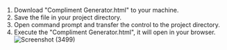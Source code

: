 1. Download "Compliment Generator.html" to your machine.
2. Save the file in your project directory.
3. Open command prompt and transfer the control to the project directory.
4. Execute the "Compliment Generator.html", it will open in your browser.
![Screenshot (3499)](https://github.com/user-attachments/assets/50809942-4fa8-4373-b865-1b0cf56c8ef6)
